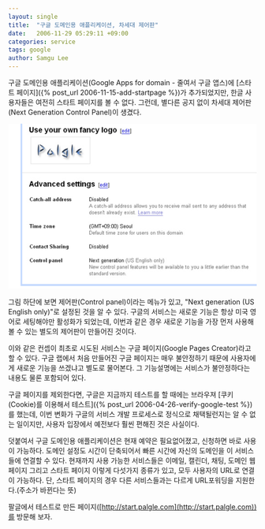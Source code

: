 ```yaml
---
layout: single
title:  "구글 도메인용 애플리케이션, 차세대 제어판"
date:   2006-11-29 05:29:11 +09:00
categories: service
tags: google
author: Samgu Lee
---
```

구글 도메인용 애플리케이션(Google Apps for domain - 줄여서 구글 앱스)에 [스타트 페이지]({% post_url 2006-11-15-add-startpage %})가 추가되었지만, 한글 사용자들은 여전히 스타트 페이지를 볼 수 없다. 그런데, 별다른 공지 없이 차세대 제어판(Next Generation Control Panel)이 생겼다.

![구글 도메인용 애플리케이션에 추가된 차세대 제어판](/assets/google_apps_new_control.jpg)

그림 하단에 보면 제어판(Control panel)이라는 메뉴가 있고, "Next generation (US English only)"로 설정된 것을 알 수 있다. 구글의 서비스는 새로운 기능은 항상 미국 영어로 세팅해야만 활성화가 되었는데, 이번과 같은 경우 새로운 기능을 가장 먼저 사용해 볼 수 있는 별도의 제어판이 만들어진 것이다.

이와 같은 컨셉이 최초로 시도된 서비스는 구글 페이지(Google Pages Creator)라고 할 수 있다. 구글 랩에서 처음 만들어진 구글 페이지는 매우 불안정하기 때문에 사용자에게 새로운 기능을 쓰겠냐고 별도로 물어본다. 그 기능설명에는 서비스가 불안정하다는 내용도 물론 포함되어 있다.

구글 페이지를 제외한다면, 구글은 지금까지 테스트를 할 때에는 브라우져 [쿠키(Cookie)를 이용해서 테스트]({% post_url 2006-04-26-verify-google-test %})를 했는데, 이번 변화가 구글의 서비스 개발 프로세스로 정식으로 채택될런지는 알 수 없는 일이지만, 사용자 입장에서 예전보다 훨씬 편해진 것은 사실이다.

덧붙여서 구글 도메인용 애플리케이션은 현재 예약은 필요없어졌고, 신청하면 바로 사용이 가능하다. 도메인 설정도 시간이 단축되어서 빠른 시간에 자신의 도메인을 이 서비스들에 연결할 수 있다. 현재까지 사용 가능한 서비스들은 이메일, 캘린더, 채팅, 도메인 웹페이지 그리고 스타트 페이지 이렇게 다섯가지 종류가 있고, 모두 사용자의 URL로 연결이 가능하다. 단, 스타트 페이지의 경우 다른 서비스들과는 다르게 URL포워딩을 지원한다.(주소가 바뀐다는 뜻)

팔글에서 테스트로 만든 페이지([http://start.palgle.com](http://start.palgle.com))를 방문해 보자.
